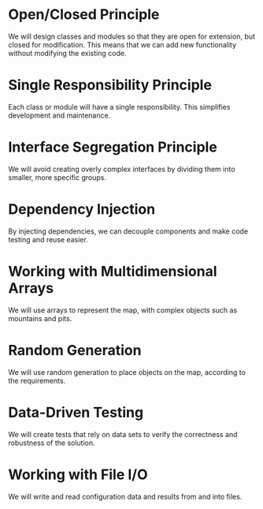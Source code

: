 
# Open/Closed Principle
We will design classes and modules so that they are open for extension, but closed for modification. This means that we can add new functionality without modifying the existing code.

# Single Responsibility Principle
Each class or module will have a single responsibility. This simplifies development and maintenance.

# Interface Segregation Principle
We will avoid creating overly complex interfaces by dividing them into smaller, more specific groups.

# Dependency Injection
By injecting dependencies, we can decouple components and make code testing and reuse easier.

# Working with Multidimensional Arrays
We will use arrays to represent the map, with complex objects such as mountains and pits.

# Random Generation
We will use random generation to place objects on the map, according to the requirements.

# Data-Driven Testing
We will create tests that rely on data sets to verify the correctness and robustness of the solution.

# Working with File I/O
We will write and read configuration data and results from and into files.
